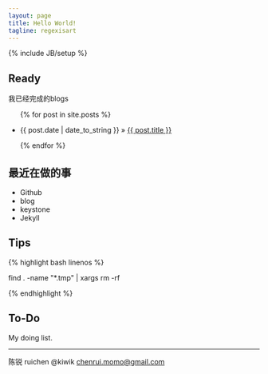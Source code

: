 ```yaml
---
layout: page
title: Hello World!
tagline: regexisart
---
```

{% include JB/setup %}

## Ready
我已经完成的blogs 

<ul class="posts">
  {% for post in site.posts %}
    <p><li><span>{{ post.date | date_to_string }}</span> &raquo; <a href="{{ BASE_PATH }}{{ post.url }}">{{ post.title }}</a></li></p>
  {% endfor %}
</ul>

## 最近在做的事

- Github
- blog
- keystone
- Jekyll

## Tips

{% highlight bash linenos %}

find . -name "*.tmp" | xargs rm -rf 

{% endhighlight %}

## To-Do
My doing list.


----------

陈锐 ruichen @kiwik chenrui.momo@gmail.com